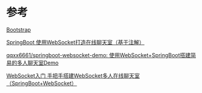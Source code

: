 # 参考

[Bootstrap](https://getbootstrap.com/)

[SpringBoot 使用WebSocket打造在线聊天室（基于注解）](https://www.jianshu.com/p/55cfc9fcb69e)

[qqxx6661/springboot-websocket-demo: 使用WebSocket+SpringBoot搭建简易的多人聊天室Demo](https://github.com/qqxx6661/springboot-websocket-demo)

[WebSocket入门 手把手搭建WebSocket多人在线聊天室（SpringBoot+WebSocket）](https://blog.csdn.net/qqxx6661/article/details/98883166)
